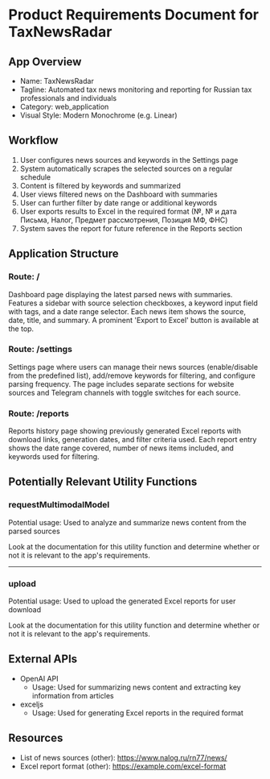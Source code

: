 # Product Requirements Document for TaxNewsRadar

## App Overview
- Name: TaxNewsRadar
- Tagline: Automated tax news monitoring and reporting for Russian tax professionals and individuals
- Category: web_application
- Visual Style: Modern Monochrome (e.g. Linear)

## Workflow

1. User configures news sources and keywords in the Settings page
2. System automatically scrapes the selected sources on a regular schedule
3. Content is filtered by keywords and summarized
4. User views filtered news on the Dashboard with summaries
5. User can further filter by date range or additional keywords
6. User exports results to Excel in the required format (№, № и дата Письма, Налог, Предмет рассмотрения, Позиция МФ, ФНС)
7. System saves the report for future reference in the Reports section

## Application Structure


### Route: /

Dashboard page displaying the latest parsed news with summaries. Features a sidebar with source selection checkboxes, a keyword input field with tags, and a date range selector. Each news item shows the source, date, title, and summary. A prominent 'Export to Excel' button is available at the top.


### Route: /settings

Settings page where users can manage their news sources (enable/disable from the predefined list), add/remove keywords for filtering, and configure parsing frequency. The page includes separate sections for website sources and Telegram channels with toggle switches for each source.


### Route: /reports

Reports history page showing previously generated Excel reports with download links, generation dates, and filter criteria used. Each report entry shows the date range covered, number of news items included, and keywords used for filtering.


## Potentially Relevant Utility Functions

### requestMultimodalModel

Potential usage: Used to analyze and summarize news content from the parsed sources

Look at the documentation for this utility function and determine whether or not it is relevant to the app's requirements.


----------------------------------

### upload

Potential usage: Used to upload the generated Excel reports for user download

Look at the documentation for this utility function and determine whether or not it is relevant to the app's requirements.

## External APIs
- OpenAI API
  - Usage: Used for summarizing news content and extracting key information from articles
- exceljs
  - Usage: Used for generating Excel reports in the required format

## Resources
- List of news sources (other): https://www.nalog.ru/rn77/news/
- Excel report format (other): https://example.com/excel-format